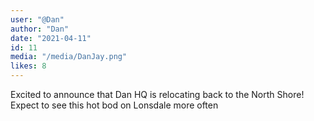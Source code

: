 ```yaml
---
user: "@Dan"
author: "Dan"
date: "2021-04-11"
id: 11
media: "/media/DanJay.png"
likes: 8
---
```


Excited to announce that Dan HQ is relocating back to the North Shore! Expect to see this hot bod on Lonsdale more often
